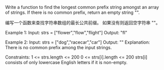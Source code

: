 
Write a function to find the longest common prefix string amongst an array of strings.
If there is no common prefix, return an empty string "".

编写一个函数来查找字符串数组的最长公共前缀。
如果没有则返回空字符串 ""。
 

Example 1:
    Input: strs = ["flower","flow","flight"]
    Output: "fl"

Example 2:
    Input: strs = ["dog","racecar","car"]
    Output: ""
    Explanation: There is no common prefix among the input strings.
 
Constraints:
    1 <= strs.length <= 200
    0 <= strs[i].length <= 200
    strs[i] consists of only lowercase English letters if it is non-empty.
